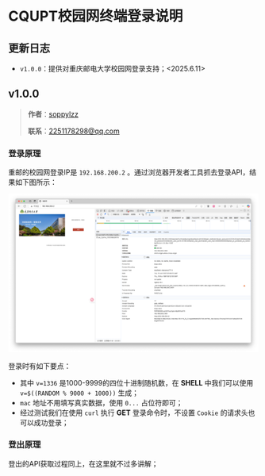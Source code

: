 # CQUPT校园网终端登录说明

## 更新日志

* `v1.0.0`：提供对重庆邮电大学校园网登录支持；\<2025.6.11\>

## v1.0.0

> **作者**：[soppylzz](https://github.com/soppylzz)
>
> **联系**：[2251178298@qq.com](mailto:2251178298@qq.com)

### 登录原理

重邮的校园网登录IP是 `192.168.200.2` 。通过浏览器开发者工具抓去登录API，结果如下图所示：

![cqupt_v1.0.0_pic_1](./assets/cqupt_v1.0.0_pic_1.png)

登录时有如下要点：

* 其中 `v=1336` 是1000-9999的四位十进制随机数，在 **SHELL** 中我们可以使用 `v=$((RANDOM % 9000 + 1000))` 生成；
* `mac` 地址不用填写真实数据，使用 `0...` 占位符即可；
* 经过测试我们在使用 `curl` 执行 **GET** 登录命令时，不设置 `Cookie` 的请求头也可以成功登录；

### 登出原理

登出的API获取过程同上，在这里就不过多讲解；